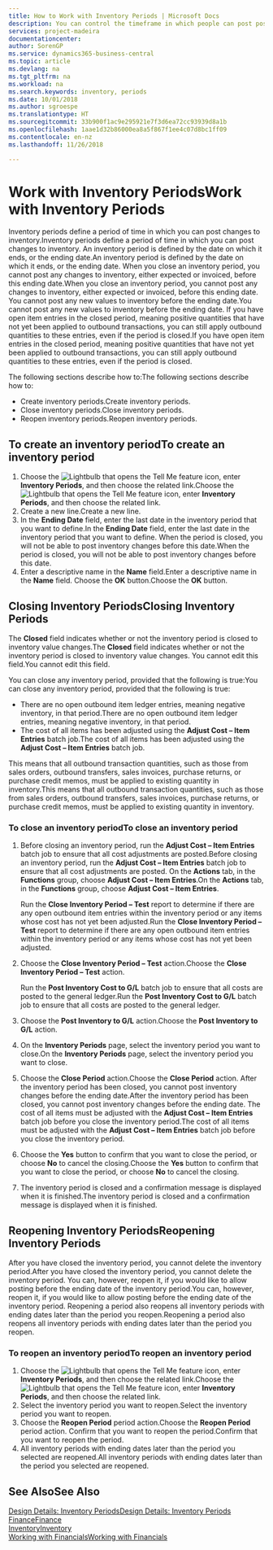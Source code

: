 ```yaml
---
title: How to Work with Inventory Periods | Microsoft Docs
description: You can control the timeframe in which people can post post changes to inventory by defining inventory periods.
services: project-madeira
documentationcenter: 
author: SorenGP
ms.service: dynamics365-business-central
ms.topic: article
ms.devlang: na
ms.tgt_pltfrm: na
ms.workload: na
ms.search.keywords: inventory, periods
ms.date: 10/01/2018
ms.author: sgroespe
ms.translationtype: HT
ms.sourcegitcommit: 33b900f1ac9e295921e7f3d6ea72cc93939d8a1b
ms.openlocfilehash: 1aae1d32b86000ea8a5f867f1ee4c07d8bc1ff09
ms.contentlocale: en-nz
ms.lasthandoff: 11/26/2018

---
```

# <a name="work-with-inventory-periods"></a><span data-ttu-id="74ec9-103">Work with Inventory Periods</span><span class="sxs-lookup"><span data-stu-id="74ec9-103">Work with Inventory Periods</span></span>
<span data-ttu-id="74ec9-104">Inventory periods define a period of time in which you can post changes to inventory.</span><span class="sxs-lookup"><span data-stu-id="74ec9-104">Inventory periods define a period of time in which you can post changes to inventory.</span></span> <span data-ttu-id="74ec9-105">An inventory period is defined by the date on which it ends, or the ending date.</span><span class="sxs-lookup"><span data-stu-id="74ec9-105">An inventory period is defined by the date on which it ends, or the ending date.</span></span> <span data-ttu-id="74ec9-106">When you close an inventory period, you cannot post any changes to inventory, either expected or invoiced, before this ending date.</span><span class="sxs-lookup"><span data-stu-id="74ec9-106">When you close an inventory period, you cannot post any changes to inventory, either expected or invoiced, before this ending date.</span></span> <span data-ttu-id="74ec9-107">You cannot post any new values to inventory before the ending date.</span><span class="sxs-lookup"><span data-stu-id="74ec9-107">You cannot post any new values to inventory before the ending date.</span></span> <span data-ttu-id="74ec9-108">If you have open item entries in the closed period, meaning positive quantities that have not yet been applied to outbound transactions, you can still apply outbound quantities to these entries, even if the period is closed.</span><span class="sxs-lookup"><span data-stu-id="74ec9-108">If you have open item entries in the closed period, meaning positive quantities that have not yet been applied to outbound transactions, you can still apply outbound quantities to these entries, even if the period is closed.</span></span>  

<span data-ttu-id="74ec9-109">The following sections describe how to:</span><span class="sxs-lookup"><span data-stu-id="74ec9-109">The following sections describe how to:</span></span>  

* <span data-ttu-id="74ec9-110">Create inventory periods.</span><span class="sxs-lookup"><span data-stu-id="74ec9-110">Create inventory periods.</span></span>  
* <span data-ttu-id="74ec9-111">Close inventory periods.</span><span class="sxs-lookup"><span data-stu-id="74ec9-111">Close inventory periods.</span></span>  
* <span data-ttu-id="74ec9-112">Reopen inventory periods.</span><span class="sxs-lookup"><span data-stu-id="74ec9-112">Reopen inventory periods.</span></span>  

## <a name="to-create-an-inventory-period"></a><span data-ttu-id="74ec9-113">To create an inventory period</span><span class="sxs-lookup"><span data-stu-id="74ec9-113">To create an inventory period</span></span>  
1. <span data-ttu-id="74ec9-114">Choose the ![Lightbulb that opens the Tell Me feature](media/ui-search/search_small.png "Tell me what you want to do") icon, enter **Inventory Periods**, and then choose the related link.</span><span class="sxs-lookup"><span data-stu-id="74ec9-114">Choose the ![Lightbulb that opens the Tell Me feature](media/ui-search/search_small.png "Tell me what you want to do") icon, enter **Inventory Periods**, and then choose the related link.</span></span>  
2. <span data-ttu-id="74ec9-115">Create a new line.</span><span class="sxs-lookup"><span data-stu-id="74ec9-115">Create a new line.</span></span>  
3. <span data-ttu-id="74ec9-116">In the **Ending Date** field, enter the last date in the inventory period that you want to define.</span><span class="sxs-lookup"><span data-stu-id="74ec9-116">In the **Ending Date** field, enter the last date in the inventory period that you want to define.</span></span> <span data-ttu-id="74ec9-117">When the period is closed, you will not be able to post inventory changes before this date.</span><span class="sxs-lookup"><span data-stu-id="74ec9-117">When the period is closed, you will not be able to post inventory changes before this date.</span></span>  
4. <span data-ttu-id="74ec9-118">Enter a descriptive name in the **Name** field.</span><span class="sxs-lookup"><span data-stu-id="74ec9-118">Enter a descriptive name in the **Name** field.</span></span> <span data-ttu-id="74ec9-119">Choose the **OK** button.</span><span class="sxs-lookup"><span data-stu-id="74ec9-119">Choose the **OK** button.</span></span>  

## <a name="closing-inventory-periods"></a><span data-ttu-id="74ec9-120">Closing Inventory Periods</span><span class="sxs-lookup"><span data-stu-id="74ec9-120">Closing Inventory Periods</span></span>  
<span data-ttu-id="74ec9-121">The **Closed** field indicates whether or not the inventory period is closed to inventory value changes.</span><span class="sxs-lookup"><span data-stu-id="74ec9-121">The **Closed** field indicates whether or not the inventory period is closed to inventory value changes.</span></span> <span data-ttu-id="74ec9-122">You cannot edit this field.</span><span class="sxs-lookup"><span data-stu-id="74ec9-122">You cannot edit this field.</span></span>  

<span data-ttu-id="74ec9-123">You can close any inventory period, provided that the following is true:</span><span class="sxs-lookup"><span data-stu-id="74ec9-123">You can close any inventory period, provided that the following is true:</span></span>  

* <span data-ttu-id="74ec9-124">There are no open outbound item ledger entries, meaning negative inventory, in that period.</span><span class="sxs-lookup"><span data-stu-id="74ec9-124">There are no open outbound item ledger entries, meaning negative inventory, in that period.</span></span>  
* <span data-ttu-id="74ec9-125">The cost of all items has been adjusted using the **Adjust Cost – Item Entries** batch job.</span><span class="sxs-lookup"><span data-stu-id="74ec9-125">The cost of all items has been adjusted using the **Adjust Cost – Item Entries** batch job.</span></span>  

<span data-ttu-id="74ec9-126">This means that all outbound transaction quantities, such as those from sales orders, outbound transfers, sales invoices, purchase returns, or purchase credit memos, must be applied to existing quantity in inventory.</span><span class="sxs-lookup"><span data-stu-id="74ec9-126">This means that all outbound transaction quantities, such as those from sales orders, outbound transfers, sales invoices, purchase returns, or purchase credit memos, must be applied to existing quantity in inventory.</span></span>  

### <a name="to-close-an-inventory-period"></a><span data-ttu-id="74ec9-127">To close an inventory period</span><span class="sxs-lookup"><span data-stu-id="74ec9-127">To close an inventory period</span></span>  
1. <span data-ttu-id="74ec9-128">Before closing an inventory period, run the **Adjust Cost – Item Entries** batch job to ensure that all cost adjustments are posted.</span><span class="sxs-lookup"><span data-stu-id="74ec9-128">Before closing an inventory period, run the **Adjust Cost – Item Entries** batch job to ensure that all cost adjustments are posted.</span></span> <span data-ttu-id="74ec9-129">On the **Actions** tab, in the **Functions** group, choose **Adjust Cost – Item Entries**.</span><span class="sxs-lookup"><span data-stu-id="74ec9-129">On the **Actions** tab, in the **Functions** group, choose **Adjust Cost – Item Entries**.</span></span>  

     <span data-ttu-id="74ec9-130">Run the **Close Inventory Period – Test** report to determine if there are any open outbound item entries within the inventory period or any items whose cost has not yet been adjusted.</span><span class="sxs-lookup"><span data-stu-id="74ec9-130">Run the **Close Inventory Period – Test** report to determine if there are any open outbound item entries within the inventory period or any items whose cost has not yet been adjusted.</span></span>  
2. <span data-ttu-id="74ec9-131">Choose the **Close Inventory Period – Test** action.</span><span class="sxs-lookup"><span data-stu-id="74ec9-131">Choose the **Close Inventory Period – Test** action.</span></span>  

     <span data-ttu-id="74ec9-132">Run the **Post Inventory Cost to G/L** batch job to ensure that all costs are posted to the general ledger.</span><span class="sxs-lookup"><span data-stu-id="74ec9-132">Run the **Post Inventory Cost to G/L** batch job to ensure that all costs are posted to the general ledger.</span></span>  
3. <span data-ttu-id="74ec9-133">Choose the **Post Inventory to G/L** action.</span><span class="sxs-lookup"><span data-stu-id="74ec9-133">Choose the **Post Inventory to G/L** action.</span></span>  
4. <span data-ttu-id="74ec9-134">On the **Inventory Periods** page, select the inventory period you want to close.</span><span class="sxs-lookup"><span data-stu-id="74ec9-134">On the **Inventory Periods** page, select the inventory period you want to close.</span></span>  
5. <span data-ttu-id="74ec9-135">Choose the **Close Period** action.</span><span class="sxs-lookup"><span data-stu-id="74ec9-135">Choose the **Close Period** action.</span></span> <span data-ttu-id="74ec9-136">After the inventory period has been closed, you cannot post inventory changes before the ending date.</span><span class="sxs-lookup"><span data-stu-id="74ec9-136">After the inventory period has been closed, you cannot post inventory changes before the ending date.</span></span> <span data-ttu-id="74ec9-137">The cost of all items must be adjusted with the **Adjust Cost – Item Entries** batch job before you close the inventory period.</span><span class="sxs-lookup"><span data-stu-id="74ec9-137">The cost of all items must be adjusted with the **Adjust Cost – Item Entries** batch job before you close the inventory period.</span></span>  
6. <span data-ttu-id="74ec9-138">Choose the **Yes** button to confirm that you want to close the period, or choose **No** to cancel the closing.</span><span class="sxs-lookup"><span data-stu-id="74ec9-138">Choose the **Yes** button to confirm that you want to close the period, or choose **No** to cancel the closing.</span></span>  
7. <span data-ttu-id="74ec9-139">The inventory period is closed and a confirmation message is displayed when it is finished.</span><span class="sxs-lookup"><span data-stu-id="74ec9-139">The inventory period is closed and a confirmation message is displayed when it is finished.</span></span>  

## <a name="reopening-inventory-periods"></a><span data-ttu-id="74ec9-140">Reopening Inventory Periods</span><span class="sxs-lookup"><span data-stu-id="74ec9-140">Reopening Inventory Periods</span></span>  
<span data-ttu-id="74ec9-141">After you have closed the inventory period, you cannot delete the inventory period.</span><span class="sxs-lookup"><span data-stu-id="74ec9-141">After you have closed the inventory period, you cannot delete the inventory period.</span></span> <span data-ttu-id="74ec9-142">You can, however, reopen it, if you would like to allow posting before the ending date of the inventory period.</span><span class="sxs-lookup"><span data-stu-id="74ec9-142">You can, however, reopen it, if you would like to allow posting before the ending date of the inventory period.</span></span> <span data-ttu-id="74ec9-143">Reopening a period also reopens all inventory periods with ending dates later than the period you reopen.</span><span class="sxs-lookup"><span data-stu-id="74ec9-143">Reopening a period also reopens all inventory periods with ending dates later than the period you reopen.</span></span>  

### <a name="to-reopen-an-inventory-period"></a><span data-ttu-id="74ec9-144">To reopen an inventory period</span><span class="sxs-lookup"><span data-stu-id="74ec9-144">To reopen an inventory period</span></span>  
1. <span data-ttu-id="74ec9-145">Choose the ![Lightbulb that opens the Tell Me feature](media/ui-search/search_small.png "Tell me what you want to do") icon, enter **Inventory Periods**, and then choose the related link.</span><span class="sxs-lookup"><span data-stu-id="74ec9-145">Choose the ![Lightbulb that opens the Tell Me feature](media/ui-search/search_small.png "Tell me what you want to do") icon, enter **Inventory Periods**, and then choose the related link.</span></span>  
2. <span data-ttu-id="74ec9-146">Select the inventory period you want to reopen.</span><span class="sxs-lookup"><span data-stu-id="74ec9-146">Select the inventory period you want to reopen.</span></span>  
3. <span data-ttu-id="74ec9-147">Choose the **Reopen Period** period action.</span><span class="sxs-lookup"><span data-stu-id="74ec9-147">Choose the **Reopen Period** period action.</span></span> <span data-ttu-id="74ec9-148">Confirm that you want to reopen the period.</span><span class="sxs-lookup"><span data-stu-id="74ec9-148">Confirm that you want to reopen the period.</span></span>  
4. <span data-ttu-id="74ec9-149">All inventory periods with ending dates later than the period you selected are reopened.</span><span class="sxs-lookup"><span data-stu-id="74ec9-149">All inventory periods with ending dates later than the period you selected are reopened.</span></span>  

## <a name="see-also"></a><span data-ttu-id="74ec9-150">See Also</span><span class="sxs-lookup"><span data-stu-id="74ec9-150">See Also</span></span>  
[<span data-ttu-id="74ec9-151">Design Details: Inventory Periods</span><span class="sxs-lookup"><span data-stu-id="74ec9-151">Design Details: Inventory Periods</span></span>](design-details-inventory-periods.md)  
[<span data-ttu-id="74ec9-152">Finance</span><span class="sxs-lookup"><span data-stu-id="74ec9-152">Finance</span></span>](finance.md)  
[<span data-ttu-id="74ec9-153">Inventory</span><span class="sxs-lookup"><span data-stu-id="74ec9-153">Inventory</span></span>](inventory-manage-inventory.md)  
[<span data-ttu-id="74ec9-154">Working with Financials</span><span class="sxs-lookup"><span data-stu-id="74ec9-154">Working with Financials</span></span>](ui-work-product.md)


